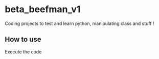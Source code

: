 # beta_beefman_v1
Coding projects to test and learn python, manipulating class and stuff !

## How to use

Execute the code
